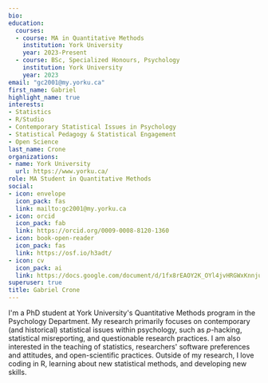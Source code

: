 ```yaml
---
bio:
education:
  courses:
  - course: MA in Quantitative Methods
    institution: York University
    year: 2023-Present
  - course: BSc, Specialized Honours, Psychology
    institution: York University
    year: 2023
email: "gc2001@my.yorku.ca"
first_name: Gabriel
highlight_name: true
interests:
- Statistics
- R/Studio
- Contemporary Statistical Issues in Psychology
- Statistical Pedagogy & Statistical Engagement
- Open Science
last_name: Crone
organizations:
- name: York University
  url: https://www.yorku.ca/
role: MA Student in Quantitative Methods
social:
- icon: envelope
  icon_pack: fas
  link: mailto:gc2001@my.yorku.ca
- icon: orcid
  icon_pack: fab
  link: https://orcid.org/0009-0008-8120-1360
- icon: book-open-reader
  icon_pack: fas
  link: https://osf.io/h3adt/ 
- icon: cv
  icon_pack: ai
  link: https://docs.google.com/document/d/1fx8rEAOY2K_OYl4jvHRGWxKnnjuzYr6v/edit?usp=sharing&ouid=115573432370763062304&rtpof=true&sd=true
superuser: true
title: Gabriel Crone
---
```


I'm a PhD student at York University's Quantitative Methods program in the Psychology Department. My research primarily focuses on contemporary (and historical) statistical issues within psychology, such as *p*-hacking, statistical misreporting, and questionable research practices. I am also interested in the teaching of statistics, researchers' software preferences and attitudes, and open-scientific practices. Outside of my research, I love coding in R, learning about new statistical methods, and developing new skills.
